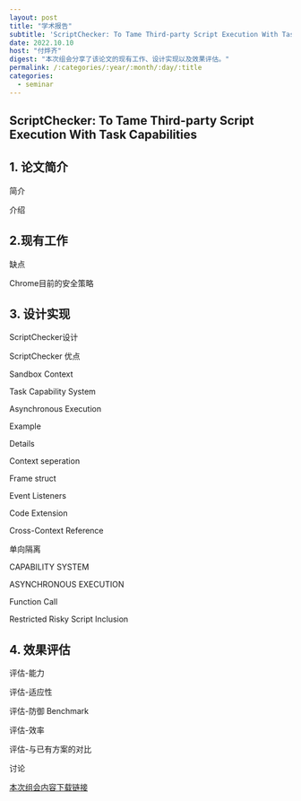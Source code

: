 ```yaml
---
layout: post
title: "学术报告"
subtitle: 'ScriptChecker: To Tame Third-party Script Execution With Task Capabilities'
date: 2022.10.10
host: "付烨齐"
digest: "本次组会分享了该论文的现有工作、设计实现以及效果评估。"
permalink: /:categories/:year/:month/:day/:title
categories:
  - seminar
---
```

## ScriptChecker: To Tame Third-party Script Execution With Task Capabilities

## 1. 论文简介
简介

介绍

## 2.现有工作
缺点

Chrome目前的安全策略

## 3. 设计实现
ScriptChecker设计

ScriptChecker 优点

Sandbox Context

Task Capability System

Asynchronous Execution

Example

Details

Context seperation

Frame struct

Event Listeners

Code Extension

Cross-Context Reference

单向隔离

CAPABILITY SYSTEM

ASYNCHRONOUS EXECUTION

Function Call

Restricted Risky Script Inclusion

## 4. 效果评估
评估-能力

评估-适应性

评估-防御 Benchmark

评估-效率

评估-与已有方案的对比

讨论

[本次组会内容下载链接](https://github.com/desperate08/DevPos/blob/master/DevOps-main/seminar/WIFI%E5%AE%89%E5%85%A8.pdf)
